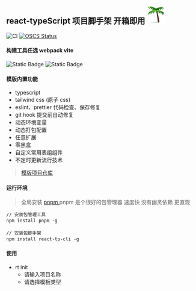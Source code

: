 ## react-typeScript 项目脚手架 开箱即用 ![Alt text](./img/0A152754.png)

![CI](https://github.com/Hitotsubashi/cicd-study/actions/workflows/ci.yml/badge.svg)
[![OSCS Status](https://www.oscs1024.com/platform/badge/wanpan11/react-template-cli.svg?size=small)](https://www.oscs1024.com/project/wanpan11/react-template-cli?ref=badge_small)

#### 构建工具任选 webpack vite

![Static Badge](https://img.shields.io/badge/webpack-black?logo=webpack&style=for-the-badge)
![Static Badge](https://img.shields.io/badge/vite-black?logo=vite&style=for-the-badge)

#### 模版内置功能

- typescript
- tailwind css (原子 css)
- eslint、prettier 代码检查、保存修复
- git hook 提交前自动修复
- 动态环境变量
- 动态打包配置
- 任意扩展
- 零黑盒
- 自定义常用表组组件
- 不定时更新流行技术

> [模版项目仓库](https://github.com/wanpan11/react-admin-tp)

#### 运行环境

> 全局安装 <a href="https://pnpm.io/"> pnpm </a>
> pnpm 是个很好的包管理器 速度快 没有幽灵依赖 更直观

```
// 安装包管理工具
npm install pnpm -g

// 安装包脚手架
npm install react-tp-cli -g
```

#### 使用

- rt init
  - 请输入项目名称
  - 请选择模板类型

